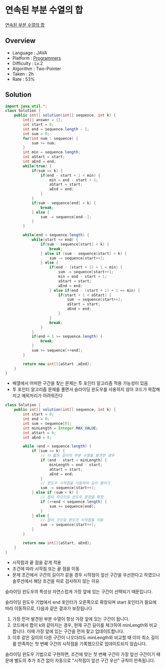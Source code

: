 # 연속된 부분 수열의 합

[연속된 부분 수열의 합](https://school.programmers.co.kr/learn/courses/30/lessons/178870)

## Overview

- Language : JAVA
- Platform : [Programmers](https://school.programmers.co.kr/learn/challenges)
- Difficulty : Lv.2
- Algorithm : Two-Pointer
- Taken : 2h
- Rate : 53%

## Solution

```JAVA
import java.util.*;
class Solution {
    public int[] solution(int[] sequence, int k) {
        int[] answer = {};
        int start = 0;
        int end = sequence.length - 1;
        int sum = 0;
        for(int num : sequence) {
            sum += num;
        }
        int min = sequence.length;
        int aStart = start;
        int aEnd = end;
        while(true) {
            if(sum == k) {
                if(end - start + 1 < min) {
                    min = end - start + 1;
                    aStart = start;
                    aEnd = end;
                }
            }
            if(sum - sequence[end] < k) {
                break;
            } else {
                sum -= sequence[end--];
            }
        }

        while(end < sequence.length) {
            while(start <= end) {
                if(sum - sequence[start] < k) {
                    break;
                } else if (sum - sequence[start] > k) {
                    sum -= sequence[start++];
                } else {
                    if(end - (start + 1) + 1 < min) {
                        sum -= sequence[start++];
                        min = end - start + 1;
                        aStart = start;
                        aEnd = end;
                    } else if(end - (start + 1) + 1 == min) {
                        if(start + 1 < aStart) {
                            sum -= sequence[start++];
                            aStart = start;
                            aEnd = end;
                        }
                    }
                    break;
                }
            }
            if(end + 1 >= sequence.length) {
                break;
            }
            sum += sequence[++end];
        }

        return new int[]{aStart ,aEnd};
    }
}
```

- 배열에서 어떠한 구간을 찾는 문제는 투 포인터 알고리즘 적용 가능성이 있음
- 투 포인터 알고리즘 문제를 풀면서 슬라이딩 윈도우를 사용하지 않아 코드가 복잡해지고 예외처리가 어려워진다

```JAVA
class Solution {
    public int[] solution(int[] sequence, int k) {
        int start = 0;
        int end = 0;
        int sum = sequence[0];
        int minLength = Integer.MAX_VALUE;
        int aStart = 0;
        int aEnd = 0;

        while (end < sequence.length) {
            if (sum == k) {
                // 더 짧은 길이의 부분 수열을 발견한 경우
                if (end - start < minLength) {
                    minLength = end - start;
                    aStart = start;
                    aEnd = end;
                }
                // 윈도우 시작점을 이동하여 길이 줄이기
                sum -= sequence[start++];
            } else if (sum < k) {
                // 합이 작으므로 윈도우 끝점을 확장
                if (++end < sequence.length) {
                    sum += sequence[end];
                }
            } else {
                // 합이 크므로 윈도우 시작점을 이동
                sum -= sequence[start++];
            }
        }

        return new int[]{aStart, aEnd};
    }
}

```

- 시작점과 끝 점을 같게 적용
- 조건에 따라 시작점 또는 끝 점을 이동
- 문제 조건에서 구간의 길이가 같을 경우 시작점이 앞선 구간을 우선한다고 하였으나 솔루션에서 해당 조건을 따로 검사하지 않는 이유

슬라이딩 윈도우의 특성상 자연스럽게 가장 앞에 있는 구간이 선택되기 때문입니다.

슬라이딩 윈도우 기법에서 end 포인터가 오른쪽으로 확장되며 start 포인터가 필요에 따라 이동하므로, 다음과 같은 결과가 보장됩니다

1. 가장 먼저 발견된 부분 수열이 항상 가장 앞에 있는 구간이 됩니다.
2. 코드에서 합이 k와 같아지는 경우, 현재 구간 길이를 체크하여 minLength와 비교합니다. 이때 가장 앞에 있는 구간을 먼저 찾고 업데이트합니다.
3. 이후 같은 길이의 다른 구간이 나오더라도 minLength와 비교할 때 이미 최소 길이를 만족하는 첫 번째 구간의 시작점을 기록했으므로 업데이트되지 않습니다.

슬라이딩 윈도우 기법으로 구현하면, 조건에 맞는 첫 번째 구간이 가장 앞선 구간이기 때문에 별도의 추가 조건 없이 자동으로 "시작점이 앞선 구간 우선" 규칙이 만족됩니다.
